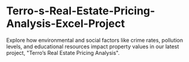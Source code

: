 # Terro-s-Real-Estate-Pricing-Analysis-Excel-Project
Explore how environmental and social factors like crime rates, pollution levels, and educational resources impact property values in our latest project, "Terro’s Real Estate Pricing Analysis".
